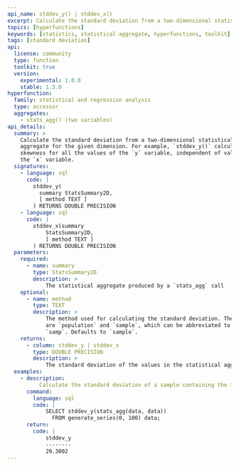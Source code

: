 ```yaml
---
api_name: stddev_y() | stddev_x()
excerpt: Calculate the standard deviation from a two-dimensional statistical aggregate for the dimension specified
topics: [hyperfunctions]
keywords: [statistics, statistical aggregate, hyperfunctions, toolkit]
tags: [standard deviation]
api:
  license: community
  type: function
  toolkit: true
  version:
    experimental: 1.0.0
    stable: 1.3.0
hyperfunction:
  family: statistical and regression analysis
  type: accessor
  aggregates:
    - stats_agg() (two variables)
api_details:
  summary: >
    Calculate the standard deviation from a two-dimensional statistical
    aggregate for the given dimension. For example, `stddev_y()` calculates the
    skewness for all the values of the `y` variable, independent of values of
    the `x` variable.
  signatures:
    - language: sql
      code: |
        stddev_y(
          summary StatsSummary2D,
          [ method TEXT ]
        ) RETURNS DOUBLE PRECISION
    - language: sql
      code: |
        stddev_x(summary
            StatsSummary2D,
            [ method TEXT ]
        ) RETURNS DOUBLE PRECISION
  parameters:
    required:
      - name: summary
        type: StatsSummary2D
        description: >
            The statistical aggregate produced by a `stats_agg` call
    optional:
      - name: method
        type: TEXT
        description: >
            The method used for calculating the standard deviation. The two options
            are `population` and `sample`, which can be abbreviated to `pop` or
            `samp`. Defaults to `sample`.
    returns:
      - column: stddev_y | stddev_x
        type: DOUBLE PRECISION
        description: >
            The standard deviation of the values in the statistical aggregate
  examples:
    - description:
          Calculate the standard deviation of a sample containing the integers from 0 to 100.
      command:
        language: sql
        code: |
            SELECT stddev_y(stats_agg(data, data))
              FROM generate_series(0, 100) data;
      return:
        code: |
            stddev_y
            --------
            29.3002
---
```


